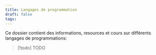 ```yaml
---
title: Langages de programmation
draft: false
tags:
---
```

Ce dossier contient des informations, resources et cours sur différents langages de programmations:

> [!todo] TODO


